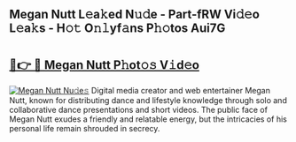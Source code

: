 ## Megan Nutt L𝚎a𝚔ed N𝚞𝚍e - Part-fRW Vi𝚍𝚎o L𝚎a𝚔s - H𝚘𝚝 O𝚗𝚕yf𝚊ns P𝚑𝚘tos Aui7G

# <h2><a href="http://kfdg7j0.oniu.top/?m=Megan+Nutt">🔗👉 🔴 Megan Nutt P𝚑ot𝚘𝚜 V𝚒d𝚎o</a></h2>

[![Megan Nutt Nu𝚍e𝚜](https://i.imgur.com/0qMVB7G.gif)](http://kfdg7j0.oniu.top/?m=Megan+Nutt)
Digital media creator and web entertainer Megan Nutt, known for distributing dance and lifestyle knowledge through solo and collaborative dance presentations and short videos. The public face of Megan Nutt exudes a friendly and relatable energy, but the intricacies of his personal life remain shrouded in secrecy.  
